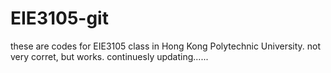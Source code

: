 # EIE3105-git
 
these are codes for EIE3105 class in Hong Kong Polytechnic University. not very corret, but works.
continuesly updating......
